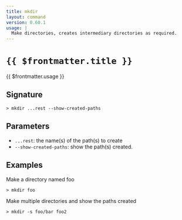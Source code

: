 ```yaml
---
title: mkdir
layout: command
version: 0.60.1
usage: |
  Make directories, creates intermediary directories as required.
---
```


# `{{ $frontmatter.title }}`

<div style='white-space: pre-wrap;'>{{ $frontmatter.usage }}</div>

## Signature

`> mkdir ...rest --show-created-paths`

## Parameters

- `...rest`: the name(s) of the path(s) to create
- `--show-created-paths`: show the path(s) created.

## Examples

Make a directory named foo

```shell
> mkdir foo
```

Make multiple directories and show the paths created

```shell
> mkdir -s foo/bar foo2
```
